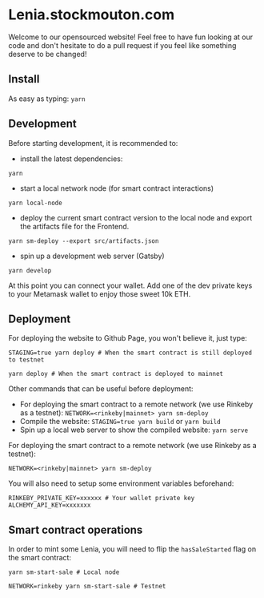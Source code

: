 # Lenia.stockmouton.com

Welcome to our opensourced website! Feel free to have fun looking at our code and don't hesitate to do a pull request if you feel like something deserve to be changed!

## Install
As easy as typing: `yarn`

## Development

Before starting development, it is recommended to:
- install the latest dependencies:
```
yarn
```
- start a local network node (for smart contract interactions)
```
yarn local-node
```
- deploy the current smart contract version to the local node and export the artifacts file for the Frontend.
```
yarn sm-deploy --export src/artifacts.json
```
- spin up a development web server (Gatsby)
```
yarn develop
```

At this point you can connect your wallet. Add one of the dev private keys to your Metamask wallet to enjoy those sweet 10k ETH.

## Deployment

For deploying the website to Github Page, you won't believe it, just type:
```
STAGING=true yarn deploy # When the smart contract is still deployed to testnet

yarn deploy # When the smart contract is deployed to mainnet
```

Other commands that can be useful before deployment:
- For deploying the smart contract to a remote network (we use Rinkeby as a testnet): `NETWORK=<rinkeby|mainnet> yarn sm-deploy`
- Compile the website: `STAGING=true yarn build` or `yarn build`
- Spin up a local web server to show the compiled website: `yarn serve`

For deploying the smart contract to a remote network (we use Rinkeby as a testnet):
```
NETWORK=<rinkeby|mainnet> yarn sm-deploy
```

You will also need to setup some environment variables beforehand:
```
RINKEBY_PRIVATE_KEY=xxxxxx # Your wallet private key
ALCHEMY_API_KEY=xxxxxxx
```

## Smart contract operations

In order to mint some Lenia, you will need to flip the `hasSaleStarted` flag on the smart contract:
```
yarn sm-start-sale # Local node

NETWORK=rinkeby yarn sm-start-sale # Testnet
```